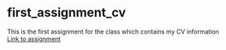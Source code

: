 # first_assignment_cv
This is the first assignment for the class which contains my CV information
[Link to assignment](http://spgarulo.github.io/first_assignment_cv/)
